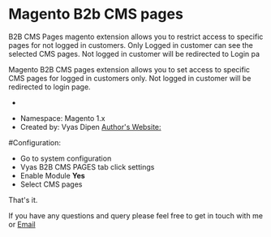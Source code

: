 # Magento B2b CMS pages
B2B CMS Pages magento extension allows you to restrict access to specific pages for not logged in customers. Only Logged in customer can see the selected CMS pages. Not logged in customer will be redirected to Login pa

Magento B2B CMS pages extension allows you to set access to specific CMS pages for logged in customers only. Not logged in customer will be redirected to login page. 

-
* Namespace: Magento 1.x
* Created by: Vyas Dipen
[Author's Website:](http://vyasdipen.wordpress.com/)


#Configuration:
- Go to system configuration
- Vyas B2B CMS PAGES tab click settings
- Enable Module **Yes**
- Select CMS pages 


That's it.


If you have any questions and query please feel free to get in touch with me or [Email](mailto:vyasdipen@aol.com)

